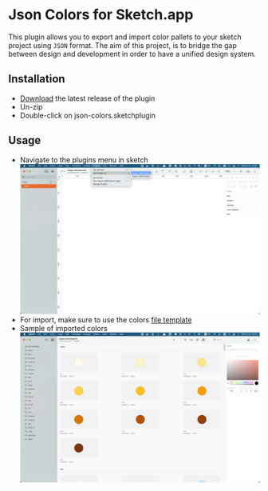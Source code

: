 # Json Colors for Sketch.app

This plugin allows you to export and import color pallets to your sketch project using `JSON` format. The aim of this project, is to bridge the gap between design and development in order to have a unified design system. 

## Installation

- [Download](../../releases/latest/download/json-colors.sketchplugin.zip) the latest release of the plugin
- Un-zip
- Double-click on json-colors.sketchplugin

## Usage
- Navigate to the plugins menu in sketch
![How to Use](readme/how-to.png)
- For import, make sure to use the colors [file template](/readme/colors.json)
- Sample of imported colors 
![Imported Colors](readme/imported.png)


